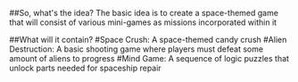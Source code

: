 ##So, what's the idea?
The basic idea is to create a space-themed game that will consist of various mini-games as missions incorporated within it

##What will it contain?
#Space Crush: 
A space-themed candy crush
#Alien Destruction: 
A basic shooting game where players must defeat some amount of aliens to progress
#Mind Game: 
A sequence of logic puzzles that unlock parts needed for spaceship repair